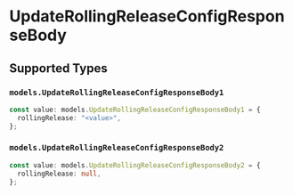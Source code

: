 # UpdateRollingReleaseConfigResponseBody


## Supported Types

### `models.UpdateRollingReleaseConfigResponseBody1`

```typescript
const value: models.UpdateRollingReleaseConfigResponseBody1 = {
  rollingRelease: "<value>",
};
```

### `models.UpdateRollingReleaseConfigResponseBody2`

```typescript
const value: models.UpdateRollingReleaseConfigResponseBody2 = {
  rollingRelease: null,
};
```


